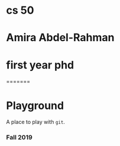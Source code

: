 # cs 50 
# Amira Abdel-Rahman
# first year phd
=======
# Playground

A place to play with `git`.

### Fall 2019
